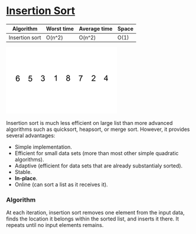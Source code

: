 # [Insertion Sort](https://en.wikipedia.org/wiki/Insertion_sort)

| Algorithm      | Worst time | Average time | Space |
|--------------- |------------|--------------|-------|
| Insertion sort | O(n^2)	  | O(n^2)		 | O(1)  |

![insertion sort](./insertion.gif)

Insertion sort is much less efficient on large list than more advanced algorithms such as quicksort, heapsort, or merge sort. However, it provides several advantages:

* Simple implementation.
* Efficient for small data sets (more than most other simple quadratic algorithms).
* Adaptive (efficient for data sets that are already substantialy sorted).
* Stable.
* __In-place__.
* Online (can sort a list as it receives it).

### Algorithm

At each iteration, insertion sort removes one element from the input data, finds the location it belongs within the sorted list, and inserts it there. It repeats until no input elements remains.
